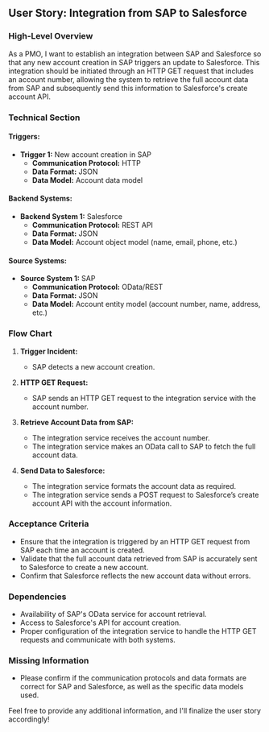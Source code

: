 ## User Story: Integration from SAP to Salesforce

### High-Level Overview
As a PMO, I want to establish an integration between SAP and Salesforce so that any new account creation in SAP triggers an update to Salesforce. This integration should be initiated through an HTTP GET request that includes an account number, allowing the system to retrieve the full account data from SAP and subsequently send this information to Salesforce's create account API.

### Technical Section

#### Triggers:
- **Trigger 1:** New account creation in SAP
  - **Communication Protocol:** HTTP
  - **Data Format:** JSON
  - **Data Model:** Account data model

#### Backend Systems:
- **Backend System 1:** Salesforce
  - **Communication Protocol:** REST API
  - **Data Format:** JSON
  - **Data Model:** Account object model (name, email, phone, etc.)

#### Source Systems:
- **Source System 1:** SAP
  - **Communication Protocol:** OData/REST
  - **Data Format:** JSON
  - **Data Model:** Account entity model (account number, name, address, etc.)

### Flow Chart

1. **Trigger Incident:**
   - SAP detects a new account creation.
   
2. **HTTP GET Request:**
   - SAP sends an HTTP GET request to the integration service with the account number.
   
3. **Retrieve Account Data from SAP:**
   - The integration service receives the account number.
   - The integration service makes an OData call to SAP to fetch the full account data.

4. **Send Data to Salesforce:**
   - The integration service formats the account data as required.
   - The integration service sends a POST request to Salesforce’s create account API with the account information.

### Acceptance Criteria
- Ensure that the integration is triggered by an HTTP GET request from SAP each time an account is created.
- Validate that the full account data retrieved from SAP is accurately sent to Salesforce to create a new account.
- Confirm that Salesforce reflects the new account data without errors.

### Dependencies
- Availability of SAP's OData service for account retrieval.
- Access to Salesforce's API for account creation.
- Proper configuration of the integration service to handle the HTTP GET requests and communicate with both systems. 

### Missing Information
- Please confirm if the communication protocols and data formats are correct for SAP and Salesforce, as well as the specific data models used. 

Feel free to provide any additional information, and I'll finalize the user story accordingly!